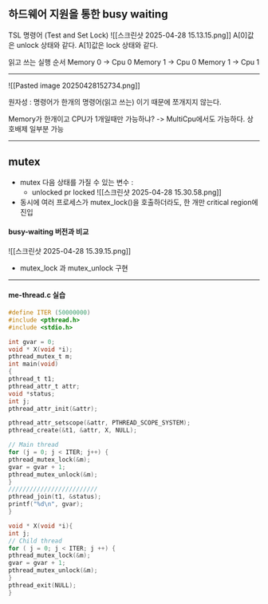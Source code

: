 ## 하드웨어 지원을 통한 busy waiting
TSL 명령어  (Test and Set Lock)
![[스크린샷 2025-04-28 15.13.15.png]]
A[0]값은 unlock 상태와 같다.
A[1]값은 lock 상태와 같다.

읽고 쓰는 실행 순서
Memory 0 -> Cpu 0
Memory 1 -> Cpu 0
Memory 1 -> Cpu 1

---
![[Pasted image 20250428152734.png]]

원자성 : 명령어가 한개의 명령어(읽고 쓰는) 이기 때문에 쪼개지지 않는다. 

Memory가 한개이고 CPU가 1개일때만 가능하냐? -> MultiCpu에서도 가능하다.
상호배제 일부분 가능 

---
## mutex
- mutex 다음 상태를 가질 수 있는 변수 : 
  - unlocked pr locked
![[스크린샷 2025-04-28 15.30.58.png]] 
- 동시에 여러 프로세스가 mutex_lock()을 호출하더라도, 한 개만 critical region에 진입
#### busy-waiting 버전과 비교
![[스크린샷 2025-04-28 15.39.15.png]]
- mutex_lock 과 mutex_unlock 구현

---
#### me-thread.c 실습
```c
#define ITER (50000000)
#include <pthread.h>
#include <stdio.h>

int gvar = 0;
void * X(void *i);
pthread_mutex_t m;
int main(void)
{
pthread_t t1;
pthread_attr_t attr;
void *status;
int j;
pthread_attr_init(&attr);

pthread_attr_setscope(&attr, PTHREAD_SCOPE_SYSTEM);
pthread_create(&t1, &attr, X, NULL);

// Main thread
for (j = 0; j < ITER; j++) {
pthread_mutex_lock(&m);
gvar = gvar + 1;
pthread_mutex_unlock(&m);
}
/////////////////////////
pthread_join(t1, &status);
printf("%d\n", gvar);
}

void * X(void *i){
int j;
// Child thread
for ( j = 0; j < ITER; j ++) {
pthread_mutex_lock(&m);
gvar = gvar + 1;
pthread_mutex_unlock(&m);
}
pthread_exit(NULL);
}
```
